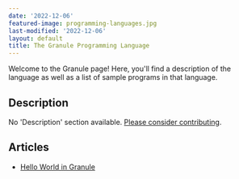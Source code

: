 ```yaml
---
date: '2022-12-06'
featured-image: programming-languages.jpg
last-modified: '2022-12-06'
layout: default
title: The Granule Programming Language
---
```


Welcome to the Granule page! Here, you'll find a description of the language as well as a list of sample programs in that language.

## Description

No 'Description' section available. [Please consider contributing](https://github.com/TheRenegadeCoder/sample-programs-website).

## Articles

- [Hello World in Granule](https://sampleprograms.io/projects/hello-world/granule)